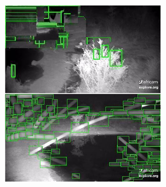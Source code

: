 ![20200805-232143-235148](in/20200805/20200805-232143-235148_0_.jpg)
![20200805-235153-000003](in/20200805/20200805-235153-000003_0_.jpg)
